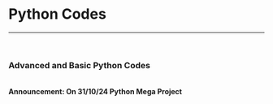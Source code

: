 <h1>Python Codes</h1>
<hr>
<br>
<h3>Advanced and Basic Python Codes</h3>
<br>
<strong>Announcement: On 31/10/24 Python Mega Project</strong>
